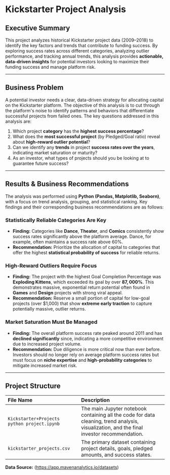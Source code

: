 # Kickstarter Project Analysis

## Executive Summary
This project analyzes historical Kickstarter project data (2009–2018) to identify the key factors and trends that contribute to funding success. By exploring success rates across different categories, analyzing outlier performance, and tracking annual trends, this analysis provides **actionable, data-driven insights** for potential investors looking to maximize their funding success and manage platform risk.

---

## Business Problem
A potential investor needs a clear, data-driven strategy for allocating capital on the Kickstarter platform. The objective of this analysis is to cut through the platform's noise to identify patterns and behaviors that differentiate successful projects from failed ones. The key questions addressed in this analysis are:

1.  Which project **category** has the **highest success percentage**?
2.  What does the **most successful project** (by Pledged/Goal ratio) reveal about **high-reward outlier potential**?
3.  Can we identify any **trends** in project **success rates over the years**, indicating market saturation or maturity?
4.  As an investor, what types of projects should you be looking at to guarantee future success?

---

## Results & Business Recommendations
The analysis was performed using **Python (Pandas, Matplotlib, Seaborn)**, with a focus on trend analysis, grouping, and statistical ranking. Key findings and their corresponding business recommendations are as follows:

### Statistically Reliable Categories Are Key
* **Finding:** Categories like **Dance**, **Theater**, and **Comics** consistently show success rates significantly above the platform average. Dance, for example, often maintains a success rate above $60\%$.
* **Recommendation:** Prioritize the allocation of capital to categories that offer the highest **statistical probability of success** for reliable returns.

### High-Reward Outliers Require Focus
* **Finding:** The project with the highest Goal Completion Percentage was **Exploding Kittens**, which exceeded its goal by over **$87,000\%$**. This demonstrates massive, exponential return potential often found in **Games** and **Design** projects with strong viral appeal.
* **Recommendation:** Reserve a small portion of capital for low-goal projects (over \$1,000) that show **extreme early traction** to capture potentially massive, outlier returns.

### Market Saturation Must Be Managed
* **Finding:** The overall platform success rate peaked around 2011 and has **declined significantly** since, indicating a more competitive environment due to increased project volume.
* **Recommendation:** Due diligence is more critical now than ever before. Investors should no longer rely on average platform success rates but must focus on **niche expertise** and **high-probability categories** to mitigate increased market risk.

---

## Project Structure
| File Name | Description |
| :--- | :--- |
| `Kickstarter+Projects python project.ipynb` | The main Jupyter notebook containing all the code for data cleaning, trend analysis, visualization, and the final investor recommendation. |
| `kickstarter_projects.csv` | The primary dataset containing project details, goals, pledged amounts, and success states. |

**Data Source:** (https://app.mavenanalytics.io/datasets)
